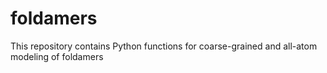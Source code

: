 # foldamers
This repository contains Python functions for coarse-grained and all-atom modeling of foldamers
